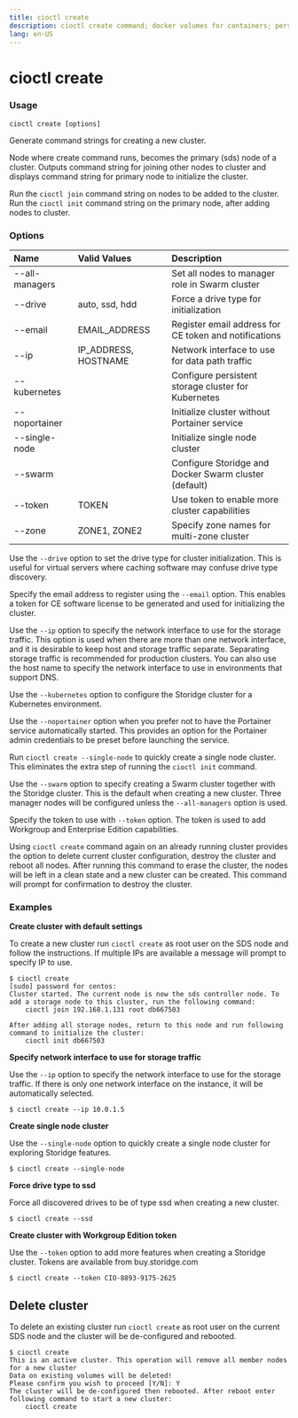 ```yaml
---
title: cioctl create
description: cioctl create command; docker volumes for containers; persistent volumes for pods
lang: en-US
---
```


# cioctl create

<h3>Usage</h3>

`cioctl create [options]`

Generate command strings for creating a new cluster.

Node where create command runs, becomes the primary (sds) node of a cluster. Outputs command string for joining other nodes to cluster and displays command string for primary node to initialize the cluster.

Run the `cioctl join` command string on nodes to be added to the cluster. Run the `cioctl init` command string on the primary node, after adding nodes to cluster.

<h3>Options</h3>

| Name            | Valid Values         | Description                                           |
|:----------------|:---------------------|:------------------------------------------------------|
| --all-managers  |                      | Set all nodes to manager role in Swarm cluster        |
| --drive         | auto, ssd, hdd       | Force a drive type for initialization                 |
| --email         | EMAIL_ADDRESS        | Register email address for CE token and notifications |
| --ip            | IP_ADDRESS, HOSTNAME | Network interface to use for data path traffic        |
| --kubernetes    |                      | Configure persistent storage cluster for Kubernetes   |
| --noportainer   |                      | Initialize cluster without Portainer service          |
| --single-node   |                      | Initialize single node cluster                        |
| --swarm         |                      | Configure Storidge and Docker Swarm cluster (default) |
| --token         | TOKEN                | Use token to enable more cluster capabilities         |
| --zone          | ZONE1, ZONE2         | Specify zone names for multi-zone cluster             |

Use the `--drive` option to set the drive type for cluster initialization. This is useful for virtual servers where caching software may confuse drive type discovery. 

Specify the email address to register using the `--email` option. This enables a token for CE software license to be generated and used for initializing the cluster.

Use the `--ip` option to specify the network interface to use for the storage traffic. This option is used when there are more than one network interface, and it is desirable to keep host and storage traffic separate. Separating storage traffic is recommended for production clusters. You can also use the host name to specify the network interface to use in environments that support DNS.

Use the `--kubernetes` option to configure the Storidge cluster for a Kubernetes environment.  

Use the `--noportainer` option when you prefer not to have the Portainer service automatically started. This provides an option for the Portainer admin credentials to be preset before launching the service.

Run `cioctl create --single-node` to quickly create a single node cluster. This eliminates the extra step of running the `cioctl init` command.

Use the `--swarm` option to specify creating a Swarm cluster together with the Storidge cluster. This is the default when creating a new cluster. Three manager nodes will be configured unless the `--all-managers` option is used. 

Specify the token to use with `--token` option. The token is used to add Workgroup and Enterprise Edition capabilities.

Using `cioctl create` command again on an already running cluster provides the option to delete current cluster configuration, destroy the cluster and reboot all nodes. After running this command to erase the cluster, the nodes will be left in a clean state and a new cluster can be created. This command will prompt for confirmation to destroy the cluster.


<h3>Examples</h3>

**Create cluster with default settings**

To create a new cluster run `cioctl create` as root user on the SDS node and follow the instructions. If multiple IPs are available a message will prompt to specify IP to use.
```
$ cioctl create
[sudo] password for centos:
Cluster started. The current node is now the sds controller node. To add a storage node to this cluster, run the following command:
    cioctl join 192.168.1.131 root db667503

After adding all storage nodes, return to this node and run following command to initialize the cluster:
    cioctl init db667503
```

**Specify network interface to use for storage traffic**

Use the `--ip` option to specify the network interface to use for the storage traffic. If there is only one network interface on the instance, it will be automatically selected. 
```
$ cioctl create --ip 10.0.1.5
```

**Create single node cluster**

Use the `--single-node` option to quickly create a single node cluster for exploring Storidge features. 
```
$ cioctl create --single-node
```

**Force drive type to ssd**

Force all discovered drives to be of type ssd when creating a new cluster. 
```
$ cioctl create --ssd
```

**Create cluster with Workgroup Edition token**

Use the `--token` option to add more features when creating a Storidge cluster. Tokens are available from buy.storidge.com
```
$ cioctl create --token CIO-8893-9175-2625
```

## Delete cluster

To delete an existing cluster run `cioctl create` as root user on the current SDS node and the cluster will be de-configured and rebooted.
```
$ cioctl create
This is an active cluster. This operation will remove all member nodes for a new cluster
Data on existing volumes will be deleted!
Please confirm you wish to proceed [Y/N]: Y
The cluster will be de-configured then rebooted. After reboot enter following command to start a new cluster:
    cioctl create
```
